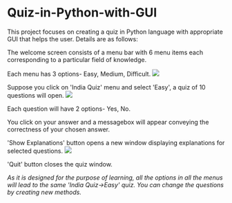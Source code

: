 # Quiz-in-Python-with-GUI

This project focuses on creating a quiz in Python language with appropriate GUI that helps the user.
Details are as follows:

The welcome screen consists of a menu bar with 6 menu items each corresponding to a particular field of knowledge.

Each menu has 3 options- Easy, Medium, Difficult.
<img src="Welcome_Page.png">

Suppose you click on 'India Quiz' menu and select 'Easy', a quiz of 10 questions will open.
<img src="Quiz_Window.png">

Each question will have 2 options- Yes, No.

You click on your answer and a messagebox will appear conveying the correctness of your chosen answer.

'Show Explanations' button opens a new window displaying explanations for selected questions.
<img src="Explanations_Window.png">

'Quit' button closes the quiz window.

*As it is designed for the purpose of learning, all the options in all the menus will lead to the same 'India Quiz->Easy' quiz.
You can change the questions by creating new methods.*

